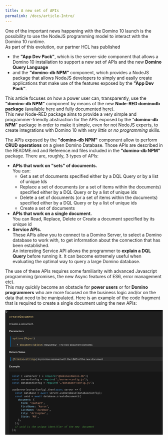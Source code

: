 ```yaml
---
title: A new set of APIs
permalink: /docs/article-Intro/
---
```


One of the important news happening with the Domino 10 launch is the possibility to use the NodeJS programming model to interact with the
Domino 10 runtime. <br />
As part of this evolution, our partner HCL has published
-   the **"App Dev Pack"**, which is the server-side component that allows a Domino 10 installation to support a new set of APIs and the
    new **Domino Query Language**
-   and the **"domino-db NPM"** component, which provides a NodeJS package that allows NodeJS developers to simply and easily create
    applications that make use of the features exposed by the **"App Dev Pack"**.

This article focuses on how a power user can, transparently, use the **"domino-db NPM"** component by means of the new **Node-RED dominodb package** (available [here](https://flows.nodered.org/node/node-red-contrib-dominodb) and fully documented [here](/docs/fullDoc-Intro/)).  <br />
This new Node-RED package aims to provide a very simple and programmer-friendly abstraction for the APIs exposed by the "**domino-db NPM**" package in order to make it simple, even for not NodeJS experts, to create integrations with Domino 10 with *very little* or *no programming* skills.

The APIs exposed by the **"domino-db NPM"** component allow to perform **CRUD operations** on a given Domino Database. Those APIs are described
in the README.md and Reference.md files included in the **"domino-db NPM"** package. There are, roughly, 3 types of APIs:
-   **APIs that work on "sets" of documents.**<br />
    You can:
    -   Get a set of documents specified either by a DQL Query or by a list of unique Ids
    -   Replace a set of documents (or a set of items within the documents) specified either by a DQL Query or by a list of unique ids
    -   Delete a set of documents (or a set of items within the documents) specified either by a DQL Query or by a list of unique ids
    -   Create a set of documents
-   **APIs that work on a single document.** <br />
    You can Read, Replace, Delete or Create a document specified by its unique id
-   **Service APIs.** <br />
    These APIs allow you to connect to a Domino Server, to select a Domino database to work with, to get information about the connection that has been established.<br />
    An interesting Service API allows the programmer to **explain a DQL Query** before running it. It can become extremely useful when evaluating the optimal way to query a large Domino database.

The use of these APIs requires some familiarity with advanced Javascript programming (promises, the new Async features of ES6, error management
etc).<br />
This may quickly become an obstacle for **power users** or for **Domino programmers** who are more focused on the business logic and/or on the
data that need to be manipulated. Here is an example of the code fragment that is required to create a single document using the new
APIs:

![](../images/article/image1.png)
